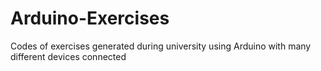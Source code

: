 # Arduino-Exercises
Codes of exercises generated during university using Arduino with many different devices connected

